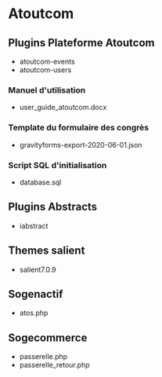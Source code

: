 # Atoutcom

## Plugins Plateforme Atoutcom

 - atoutcom-events
 - atoutcom-users
 
### Manuel d'utilisation
 
 - user_guide_atoutcom.docx
 
### Template du formulaire des congrès
 
 - gravityforms-export-2020-06-01.json 
 
### Script SQL d'initialisation

 - database.sql
 
## Plugins Abstracts

 - iabstract
 
## Themes salient

 - salient7.0.9

## Sogenactif

 - atos.php

## Sogecommerce

 - passerelle.php
 - passerelle_retour.php
 
